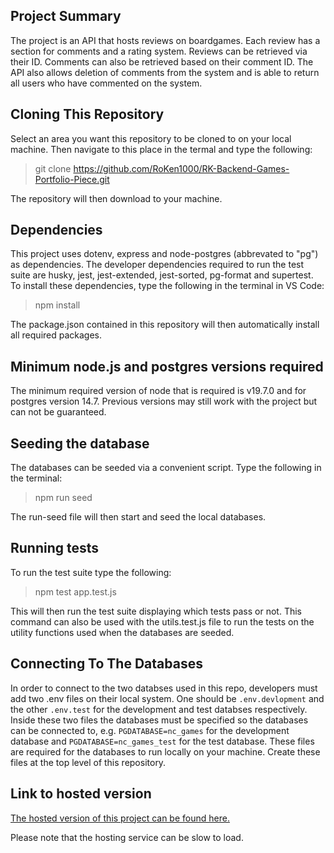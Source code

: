 
## Project Summary

The project is an API that hosts reviews on boardgames. Each review has a section for comments and a rating system. Reviews can be retrieved via their ID. Comments can also be retrieved based on their comment ID. The API also allows deletion of comments from the system and is able to return all users who have commented on the system. 

## Cloning This Repository

Select an area you want this repository to be cloned to on your local machine. Then navigate to this place in the termal and type the following:
> git clone https://github.com/RoKen1000/RK-Backend-Games-Portfolio-Piece.git

The repository will then download to your machine.

## Dependencies

This project uses dotenv, express and node-postgres (abbrevated to "pg") as dependencies. The developer dependencies required to run the test suite are husky, jest, jest-extended, jest-sorted, pg-format and supertest. To install these dependencies, type the following in the terminal in VS Code:
> npm install

The package.json contained in this repository will then automatically install all required packages.

## Minimum node.js and postgres versions required
The minimum required version of node that is required is v19.7.0 and for postgres version 14.7. Previous versions may still work with the project but can not be guaranteed. 

## Seeding the database
The databases can be seeded via a convenient script. Type the following in the terminal:
> npm run seed

The run-seed file will then start and seed the local databases. 

## Running tests
To run the test suite type the following:
> npm test app.test.js

This will then run the test suite displaying which tests pass or not. This command can also be used with the utils.test.js file to run the tests on the utility functions used when the databases are seeded. 

## Connecting To The Databases

In order to connect to the two databses used in this repo, developers must add two .env files on their local system. One should be `.env.devlopment` and the other `.env.test` for the development and test databses respectively. Inside these two files the databases must be specified so the databases can be connected to, e.g. `PGDATABASE=nc_games` for the development database and `PGDATABASE=nc_games_test` for the test database. These files are required for the databases to run locally on your machine. Create these files at the top level of this repository.

## Link to hosted version

<a href="https://nc-games-service.onrender.com/api">The hosted version of this project can be found here.</a>

Please note that the hosting service can be slow to load. 
